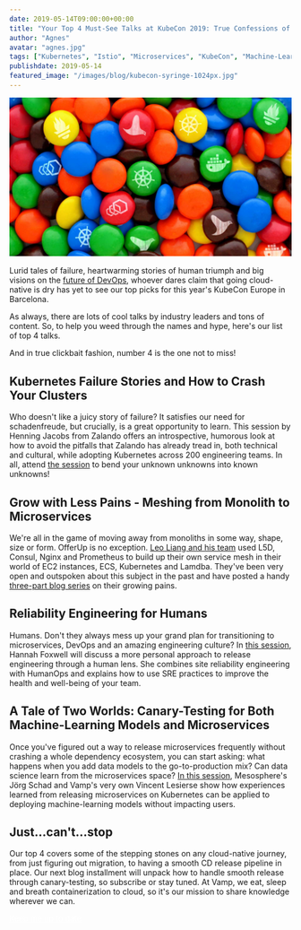 ```yaml
---
date: 2019-05-14T09:00:00+00:00
title: "Your Top 4 Must-See Talks at KubeCon 2019: True Confessions of Cloud-Native Addicts"
author: "Agnes"
avatar: "agnes.jpg"
tags: ["Kubernetes", "Istio", "Microservices", "KubeCon", "Machine-Learning", "DevOps"]
publishdate: 2019-05-14
featured_image: "/images/blog/kubecon-syringe-1024px.jpg"
---
```


![Kubecon M&M](https://github.com/magneticio/vamp.io/blob/master/static/images/blog/KubeCon1M%26Ms.jpg)

Lurid tales of failure, heartwarming stories of human triumph and big visions on the [future of DevOps](https://vamp.io/news/vamp-at-kubecon-2019/), whoever dares claim that going cloud-native is dry has yet to see our top picks for this year's KubeCon Europe in Barcelona.

As always, there are lots of cool talks by industry leaders and tons of content. So, to help you weed through the names and hype, here's our list of top 4 talks.

And in true clickbait fashion, number 4 is the one not to miss!

<!--more-->

## Kubernetes Failure Stories and How to Crash Your Clusters

Who doesn't like a juicy story of failure? It satisfies our need for schadenfreude, but crucially, is a great opportunity to learn. This session by Henning Jacobs from Zalando offers an introspective, humorous look at how to avoid the pitfalls that Zalando has already tread in, both technical and cultural, while adopting Kubernetes across 200 engineering teams. In all, attend [the session](https://kccnceu19.sched.com/event/MPcM/kubernetes-failure-stories-and-how-to-crash-your-clusters-henning-jacobs-zalando-se?iframe=no&w=&sidebar=yes&bg=no) to bend your unknown unknowns into known unknowns!

## Grow with Less Pains - Meshing from Monolith to Microservices

We're all in the game of moving away from monoliths in some way, shape, size or form. OfferUp is no exception. [Leo Liang and his team](https://kccnceu19.sched.com/event/MPfS/grow-with-less-pains-meshing-from-monolith-to-microservices-leo-liang-cruise-automation?iframe=no&w=&sidebar=yes&bg=no) used L5D, Consul, Nginx and Prometheus to build up their own service mesh in their world of EC2 instances, ECS, Kubernetes and Lamdba. They've been very open and outspoken about this subject in the past and have posted a handy [three-part blog series](https://goo.gl/cE5e6Y) on their growing pains.

## Reliability Engineering for Humans

Humans. Don't they always mess up your grand plan for transitioning to microservices, DevOps and an amazing engineering culture? In [this session](https://kccnceu19.sched.com/event/MPg5/lightning-talk-reliability-engineering-for-humans-hannah-foxwell-pivotal?iframe=no&w=&sidebar=yes&bg=no), Hannah Foxwell will discuss a more personal approach to release engineering through a human lens. She combines site reliability engineering with HumanOps and explains how to use SRE practices to improve the health and well-being of your team.

## A Tale of Two Worlds: Canary-Testing for Both Machine-Learning Models and Microservices

Once you've figured out a way to release microservices frequently without crashing a whole dependency ecosystem, you can start asking: what happens when you add data models to the go-to-production mix? Can data science learn from the microservices space? [In this session](https://kccnceu19.sched.com/event/MPau/a-tale-of-two-worlds-canary-testing-for-both-ml-models-and-microservices-jorg-schad-mesosphere-vincent-lesierse-vampio), Mesosphere's Jörg Schad and Vamp's very own Vincent Lesierse show how experiences learned from releasing microservices on Kubernetes can be applied to deploying machine-learning models without impacting users.

## Just...can't...stop

Our top 4 covers some of the stepping stones on any cloud-native journey, from just figuring out migration, to having a smooth CD release pipeline in place. Our next blog installment will unpack how to handle smooth release through canary-testing, so subscribe or stay tuned. At Vamp, we eat, sleep and breath containerization to cloud, so it's our mission to share knowledge wherever we can.

<a class="button button--red" style="color: white;" href="http://eepurl.com/dkyWQz" target="_blank">Keep me up to date</a>
